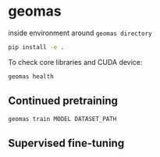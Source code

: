 # geomas

inside environment around `geomas directory`
```bash
pip install -e .
```

To check core libraries and CUDA device:

```bash
geomas health
```

## Continued pretraining

```bash
geomas train MODEL DATASET_PATH
```

## Supervised fine-tuning
